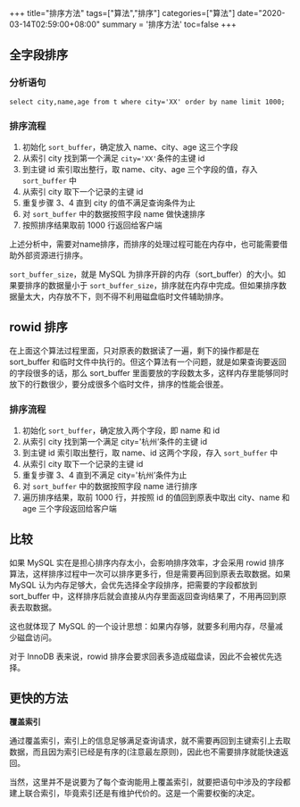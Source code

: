 +++
title="排序方法"
tags=["算法","排序"]
categories=["算法"]
date="2020-03-14T02:59:00+08:00"
summary = '排序方法'
toc=false
+++

全字段排序
----------

### 分析语句

`select city,name,age from t where city='XX' order by name limit 1000;`

### 排序流程

1.	初始化 `sort_buffer`，确定放入 name、city、age 这三个字段
2.	从索引 city 找到第一个满足 `city='XX'`条件的主键 id
3.	到主键 id 索引取出整行，取 name、city、age 三个字段的值，存入 `sort_buffer` 中
4.	从索引 city 取下一个记录的主键 id
5.	重复步骤 3、4 直到 city 的值不满足查询条件为止
6.	对 `sort_buffer` 中的数据按照字段 name 做快速排序
7.	按照排序结果取前 1000 行返回给客户端

上述分析中，需要对name排序，而排序的处理过程可能在内存中，也可能需要借助外部资源进行排序。

`sort_buffer_size`，就是 MySQL 为排序开辟的内存（sort_buffer）的大小。如果要排序的数据量小于 `sort_buffer_size`，排序就在内存中完成。但如果排序数据量太大，内存放不下，则不得不利用磁盘临时文件辅助排序。

rowid 排序
----------

在上面这个算法过程里面，只对原表的数据读了一遍，剩下的操作都是在 sort_buffer 和临时文件中执行的。但这个算法有一个问题，就是如果查询要返回的字段很多的话，那么 sort_buffer 里面要放的字段数太多，这样内存里能够同时放下的行数很少，要分成很多个临时文件，排序的性能会很差。

### 排序流程

1.	初始化 `sort_buffer`，确定放入两个字段，即 name 和 id
2.	从索引 city 找到第一个满足 city='杭州’条件的主键 id
3.	到主键 id 索引取出整行，取 name、id 这两个字段，存入 `sort_buffer` 中
4.	从索引 city 取下一个记录的主键 id
5.	重复步骤 3、4 直到不满足 city='杭州’条件为止
6.	对 `sort_buffer` 中的数据按照字段 name 进行排序
7.	遍历排序结果，取前 1000 行，并按照 id 的值回到原表中取出 city、name 和 age 三个字段返回给客户端

比较
----

如果 MySQL 实在是担心排序内存太小，会影响排序效率，才会采用 rowid 排序算法，这样排序过程中一次可以排序更多行，但是需要再回到原表去取数据。如果 MySQL 认为内存足够大，会优先选择全字段排序，把需要的字段都放到 sort_buffer 中，这样排序后就会直接从内存里面返回查询结果了，不用再回到原表去取数据。

这也就体现了 MySQL 的一个设计思想：如果内存够，就要多利用内存，尽量减少磁盘访问。

对于 InnoDB 表来说，rowid 排序会要求回表多造成磁盘读，因此不会被优先选择。

更快的方法
----------

**覆盖索引**

通过覆盖索引，索引上的信息足够满足查询请求，就不需要再回到主键索引上去取数据，而且因为索引已经是有序的(注意最左原则)，因此也不需要排序就能快速返回。

当然，这里并不是说要为了每个查询能用上覆盖索引，就要把语句中涉及的字段都建上联合索引，毕竟索引还是有维护代价的。这是一个需要权衡的决定。

